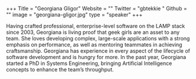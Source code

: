 +++
Title = "Georgiana Gligor"
Website = ""
Twitter = "gbtekkie "
Github = ""
image = "georgiana-gligor.jpg"
type = "speaker"
+++

Having crafted professional, enterprise-level software on the LAMP stack since 2003, 
Georgiana is living proof that geek girls are an asset to any team. She loves developing 
complex, large-scale applications with a strong emphasis on performance, as well as 
mentoring teammates in achieving craftsmanship. Georgiana has experience in every aspect 
of the lifecycle of software development and is hungry for more. In the past year, 
Georgiana started a PhD in Systems Engineering, bringing Artificial Intelligence concepts 
to enhance the team’s throughput.
